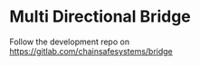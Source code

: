 # Multi Directional Bridge

Follow the development repo on https://gitlab.com/chainsafesystems/bridge

